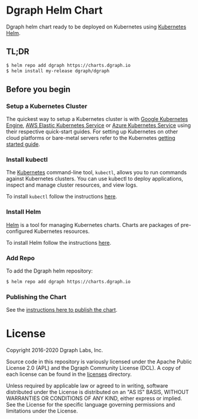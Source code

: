 # Dgraph Helm Chart

Dgraph helm chart ready to be deployed on Kubernetes using [Kubernetes Helm](https://github.com/helm/helm).

## TL;DR

```bash
$ helm repo add dgraph https://charts.dgraph.io
$ helm install my-release dgraph/dgraph
```

## Before you begin

### Setup a Kubernetes Cluster

The quickest way to setup a Kubernetes cluster is with [Google Kubernetes Engine](https://cloud.google.com/kubernetes-engine/),
[AWS Elastic Kubernetes Service](https://aws.amazon.com/eks/) or [Azure Kubernetes Service](https://azure.microsoft.com/en-us/services/kubernetes-service/)
using their respective quick-start guides. For setting up Kubernetes on other cloud platforms or
bare-metal servers refer to the Kubernetes [getting started guide](http://kubernetes.io/docs/getting-started-guides/).

### Install kubectl

The [Kubernetes](https://kubernetes.io/) command-line tool, `kubectl`, allows you to
run commands against Kubernetes clusters. You can use kubectl to deploy applications,
inspect and manage cluster resources, and view logs.

To install `kubectl` follow the instructions [here](https://kubernetes.io/docs/tasks/tools/install-kubectl/).

### Install Helm

[Helm](https://helm.sh/) is a tool for managing Kubernetes charts. Charts are packages
of pre-configured Kubernetes resources.

To install Helm follow the instructions [here](https://helm.sh/docs/intro/install/).

### Add Repo

To add the Dgraph helm repository:

```bash
$ helm repo add dgraph https://charts.dgraph.io
```

### Publishing the Chart

See the [instructions here to publish the chart](./PUBLISH.md).

# License

Copyright 2016-2020 Dgraph Labs, Inc.

Source code in this repository is variously licensed under the Apache Public License 2.0 (APL)
and the Dgraph Community License (DCL). A copy of each license can be found in the
[licenses](https://github.com/dgraph-io/dgraph/tree/master/licenses) directory.

Unless required by applicable law or agreed to in writing, software distributed
under the License is distributed on an "AS IS" BASIS, WITHOUT WARRANTIES OR
CONDITIONS OF ANY KIND, either express or implied. See the License for the
specific language governing permissions and limitations under the License.
